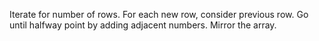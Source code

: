 Iterate for number of rows.
For each new row, consider previous row.
Go until halfway point by adding adjacent numbers.
Mirror the array.